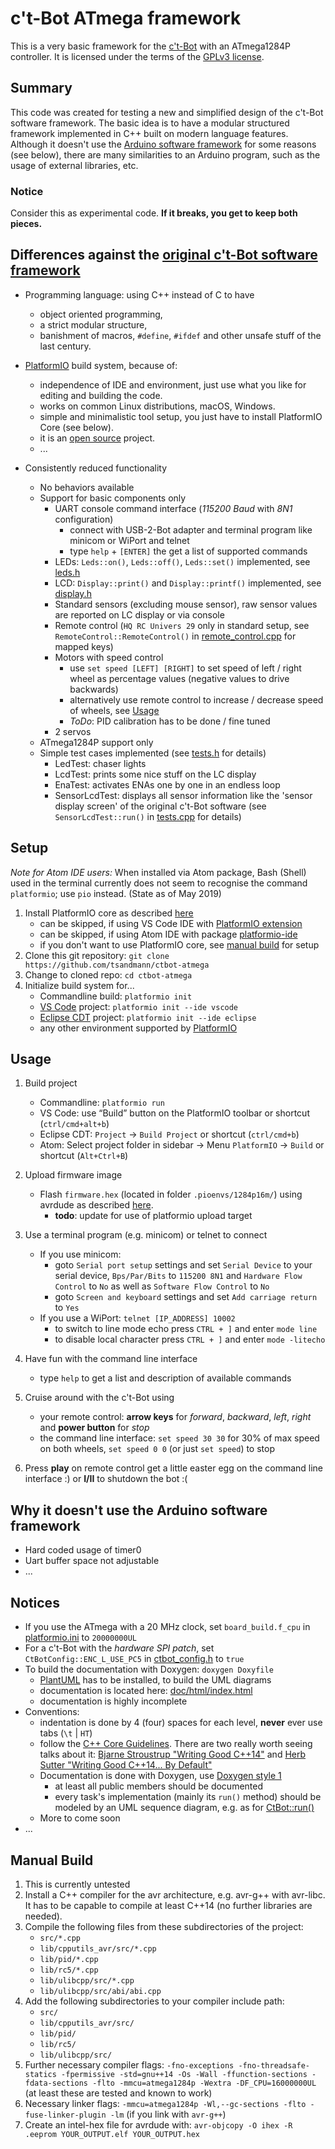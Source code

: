 # c't-Bot ATmega framework

This is a very basic framework for the [c't-Bot][ctBot] with an ATmega1284P controller. It is licensed under the terms of the [GPLv3 license](LICENSE.md).

## Summary

This code was created for testing a new and simplified design of the c't-Bot software framework. The basic idea is to have a modular structured framework implemented in C++ built on modern language features. Although it doesn't use the [Arduino software framework][ArduinoCore] for some reasons (see below), there are many similarities to an Arduino program, such as the usage of external libraries, etc.

### Notice

Consider this as experimental code. **If it breaks, you get to keep both pieces.**

## Differences against the [original c't-Bot software framework][ctBotSW]

* Programming language: using C++ instead of C to have
  * object oriented programming,
  * a strict modular structure,
  * banishment of macros, `#define`, `#ifdef` and other unsafe stuff of the last century.

* [PlatformIO] build system, because of:
  * independence of IDE and environment, just use what you like for editing and building the code.
  * works on common Linux distributions, macOS, Windows.
  * simple and minimalistic tool setup, you just have to install PlatformIO Core (see below).
  * it is an [open source][PIOGithub] project.
  * ...

* Consistently reduced functionality
  * No behaviors available
  * Support for basic components only
    * UART console command interface (*115200 Baud* with *8N1* configuration)
      * connect with USB-2-Bot adapter and terminal program like minicom or WiPort and telnet
      * type `help` + `[ENTER]` the get a list of supported commands
    * LEDs: `Leds::on()`, `Leds::off()`, `Leds::set()` implemented, see [leds.h](src/leds.h)
    * LCD: `Display::print()` and `Display::printf()` implemented, see [display.h](src/display.h)
    * Standard sensors (excluding mouse sensor), raw sensor values are reported on LC display or via console
    * Remote control (`HQ RC Univers 29` only in standard setup, see `RemoteControl::RemoteControl()` in [remote_control.cpp](src/remote_control.cpp) for mapped keys)
    * Motors with speed control
      * use `set speed [LEFT] [RIGHT]` to set speed of left / right wheel as percentage values (negative values to drive backwards)
      * alternatively use remote control to increase / decrease speed of wheels, see [Usage](#Usage)
      * *ToDo*: PID calibration has to be done / fine tuned
    * 2 servos
  * ATmega1284P support only
  * Simple test cases implemented (see [tests.h](src/tests.h) for details)
    * LedTest: chaser lights
    * LcdTest: prints some nice stuff on the LC display
    * EnaTest: activates ENAs one by one in an endless loop
    * SensorLcdTest: displays all sensor information like the 'sensor display screen' of the original c't-Bot  software (see `SensorLcdTest::run()` in [tests.cpp](src/tests.cpp) for details)

## Setup

_Note for Atom IDE users:_ When installed via Atom package, Bash (Shell) used in the terminal currently does not seem to recognise the command `platformio`; use `pio` instead. (State as of May 2019)

1. Install PlatformIO core as described [here][PIOInstall]
    * can be skipped, if using VS Code IDE with [PlatformIO extension][PlatformIOVSC]
    * can be skipped, if using Atom IDE with package [platformio-ide](https://atom.io/packages/platformio-ide)
    * if you don't want to use PlatformIO core, see [manual build](#manual-build) for setup
1. Clone this git repository: `git clone https://github.com/tsandmann/ctbot-atmega`
1. Change to cloned repo: `cd ctbot-atmega`
1. Initialize build system for...
    * Commandline build: `platformio init`
    * [VS Code][VSCode] project: `platformio init --ide vscode`
    * [Eclipse CDT][EclipseCDT] project: `platformio init --ide eclipse`
    * any other environment supported by [PlatformIO][PlatformIOIDE]

## Usage

1. Build project
    * Commandline: `platformio run`
    * VS Code: use “Build” button on the PlatformIO toolbar or shortcut (`ctrl/cmd+alt+b`)
    * Eclipse CDT: `Project` -> `Build Project` or shortcut (`ctrl/cmd+b`)
    * Atom: Select project folder in sidebar -> Menu `PlatformIO` -> `Build` or shortcut (`Alt+Ctrl+B`)
1. Upload firmware image
    * Flash `firmware.hex` (located in folder `.pioenvs/1284p16m/`) using avrdude as described [here][WikiFlash].
      * **todo**: update for use of platformio upload target
1. Use a terminal program (e.g. minicom) or telnet to connect
    * If you use minicom:
      * goto `Serial port setup` settings and set `Serial Device` to your serial device, `Bps/Par/Bits` to `115200 8N1` and `Hardware Flow Control` to `No` as well as `Software Flow Control` to `No`
      * goto `Screen and keyboard` settings and set `Add carriage return` to `Yes`
    * If you use a WiPort: `telnet [IP_ADDRESS] 10002`
      * to switch to line mode echo press `CTRL + ]` and enter `mode line`
      * to disable local character press `CTRL + ]` and enter `mode -litecho`

1. Have fun with the command line interface
    * type `help` to get a list and description of available commands
1. Cruise around with the c't-Bot using
    * your remote control: **arrow keys** for *forward*, *backward*, *left*, *right* and **power button** for *stop*
    * the command line interface: `set speed 30 30` for 30% of max speed on both wheels, `set speed 0 0` (or just `set speed`) to stop
1. Press **play** on remote control get a little easter egg on the command line interface :) or **I/II** to shutdown the bot :(

## Why it doesn't use the Arduino software framework

* Hard coded usage of timer0
* Uart buffer space not adjustable
* ...

## Notices

* If you use the ATmega with a 20 MHz clock, set `board_build.f_cpu` in [platformio.ini](platformio.ini) to `20000000UL`
* For a c't-Bot with the *hardware SPI patch*, set `CtBotConfig::ENC_L_USE_PC5` in [ctbot_config.h](src/ctbot_config.h) to `true`
* To build the documentation with Doxygen: `doxygen Doxyfile`
  * [PlantUML] has to be installed, to build the UML diagrams
  * documentation is located here: [doc/html/index.html](doc/html/index.html)
  * documentation is highly incomplete
* Conventions:
  * indentation is done by 4 (four) spaces for each level, **never** ever use tabs (`\t` | `HT`)
  * follow the [C++ Core Guidelines]. There are two really worth seeing talks about it: [Bjarne Stroustrup "Writing Good C++14"][CppCon2015Stroustrup] and [Herb Sutter "Writing Good C++14... By Default"][CppCon2015Sutter]
  * Documentation is done with Doxygen, use [Doxygen style 1]
    * at least all public members should be documented
    * every task's implementation (mainly its `run()` method) should be modeled by an UML sequence diagram, e.g. as for [CtBot::run()](doc/html/CtBot_run.png)
  * More to come soon
* ...

## Manual Build

1. This is currently untested
1. Install a C++ compiler for the avr architecture, e.g. avr-g++ with avr-libc. It has to be capable to compile at least C++14 (no further libraries are needed).
1. Compile the following files from these subdirectories of the project:
    * `src/*.cpp`
    * `lib/cpputils_avr/src/*.cpp`
    * `lib/pid/*.cpp`
    * `lib/rc5/*.cpp`
    * `lib/ulibcpp/src/*.cpp`
    * `lib/ulibcpp/src/abi/abi.cpp`
1. Add the following subdirectories to your compiler include path:
    * `src/`
    * `lib/cpputils_avr/src/`
    * `lib/pid/`
    * `lib/rc5/`
    * `lib/ulibcpp/src/`
1. Further necessary compiler flags: `-fno-exceptions -fno-threadsafe-statics -fpermissive -std=gnu++14 -Os -Wall -ffunction-sections -fdata-sections -flto -mmcu=atmega1284p -Wextra -DF_CPU=16000000UL` (at least these are tested and known to work)
1. Necessary linker flags: `-mmcu=atmega1284p -Wl,--gc-sections -flto -fuse-linker-plugin -lm` (if you link with `avr-g++`)
1. Create an intel-hex file for avrdude with: `avr-objcopy -O ihex -R .eeprom YOUR_OUTPUT.elf YOUR_OUTPUT.hex`

[ctBot]: https://www.heise.de/ct/artikel/c-t-Bot-und-c-t-Sim-284119.html
[ArduinoCore]: https://github.com/arduino/ArduinoCore-avr
[ctBotSW]: https://github.com/tsandmann/ct-bot
[PlatformIO]: https://platformio.org
[PIOGithub]: https://github.com/platformio/platformio-core
[PIOInstall]: http://docs.platformio.org/en/latest/installation.html
[PlatformIOVSC]: http://docs.platformio.org/en/latest/faq.html#faq-install-shell-commands
[VSCode]: https://github.com/Microsoft/vscode
[EclipseCDT]: https://eclipse.org
[PlatformIOIDE]: http://docs.platformio.org/en/latest/ide.html#ide
[WikiFlash]: https://www.heise.de/ct/projekte/machmit/ctbot/wiki/Flash
[PlantUML]: http://plantuml.com
[C++ Core Guidelines]: https://github.com/isocpp/CppCoreGuidelines/blob/master/CppCoreGuidelines.md
[CppCon2015Stroustrup]: https://youtu.be/1OEu9C51K2A
[CppCon2015Sutter]: https://youtu.be/hEx5DNLWGgA
[Doxygen style 1]: https://www.stack.nl/~dimitri/doxygen/manual/docblocks.html#cppblock

